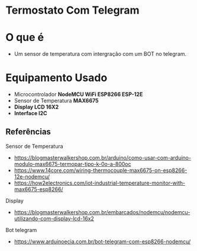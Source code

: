 # Termostato Com Telegram

# O que é

- Um sensor de temperatura com intergração com um BOT no telegram.

# Equipamento Usado

- Microcontrolador **NodeMCU WiFi ESP8266 ESP-12E**
- Sensor de Temperatura **MAX6675**
- **Display LCD 16X2**
- **Interface I2C**

## Referências

Sensor de Temperatura
- https://blogmasterwalkershop.com.br/arduino/como-usar-com-arduino-modulo-max6675-termopar-tipo-k-0o-a-800oc
- https://www.14core.com/wiring-thermocouple-max6675-on-esp8266-12e-nodemcu/
- https://how2electronics.com/iot-industrial-temperature-monitor-with-max6675-esp8266/

Display
- https://blogmasterwalkershop.com.br/embarcados/nodemcu/nodemcu-utilizando-com-display-lcd-16x2

Bot telegram
- https://www.arduinoecia.com.br/bot-telegram-com-esp8266-nodemcu/
